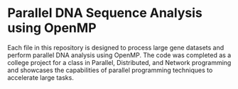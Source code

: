 # Parallel DNA Sequence Analysis using OpenMP

Each file in this repository is designed to process large gene datasets and perform parallel DNA analysis using OpenMP. The code was completed as a college project for a class in Parallel, Distributed, and Network programming and showcases the capabilities of parallel programming techniques to accelerate large tasks.
